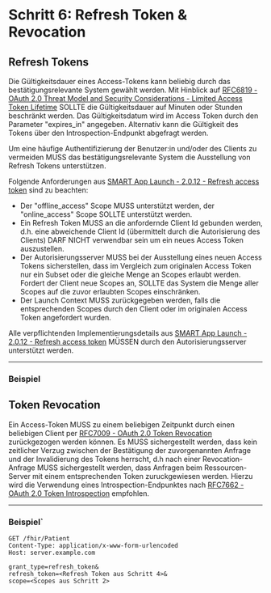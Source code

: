 # Schritt 6: Refresh Token & Revocation

## Refresh Tokens

Die Gültigkeitsdauer eines Access-Tokens kann beliebig durch das bestätigungsrelevante System gewählt werden. Mit Hinblick auf [RFC6819 - OAuth 2.0 Threat Model and Security Considerations - Limited Access Token Lifetime](https://datatracker.ietf.org/doc/html/rfc6819#section-3.1.2) SOLLTE die Gültigkeitsdauer auf Minuten oder Stunden beschränkt werden. Das Gültigkeitsdatum wird im Access Token durch den Parameter "expires_in" angegeben. Alternativ kann die Gültigkeit des Tokens über den Introspection-Endpunkt abgefragt werden.

Um eine häufige Authentifizierung der Benutzer:in und/oder des Clients zu vermeiden MUSS das bestätigungsrelevante System die Ausstellung von Refresh Tokens unterstützen.

Folgende Anforderungen aus [SMART App Launch - 2.0.12 - Refresh access token](https://hl7.org/fhir/smart-app-launch/STU2/app-launch.html#refresh-access-token) sind zu beachten:

- Der "offline_access" Scope MUSS unterstützt werden, der "online_access" Scope SOLLTE unterstützt werden.
- Ein Refresh Token MUSS an die anfordernde Client Id gebunden werden, d.h. eine abweichende Client Id (übermittelt durch die Autorisierung des Clients) DARF NICHT verwendbar sein um ein neues Access Token auszustellen.
- Der Autorisierungsserver MUSS bei der Ausstellung eines neuen Access Tokens sicherstellen, dass im Vergleich zum originalen Access Token nur ein Subset oder die gleiche Menge an Scopes erlaubt werden. Fordert der Client neue Scopes an, SOLLTE das System die Menge aller Scopes auf die zuvor erlaubten Scopes einschränken.
- Der Launch Context MUSS zurückgegeben werden, falls die entsprechenden Scopes durch den Client oder im originalen Access Token angefordert wurden.

Alle verpflichtenden Implementierungsdetails aus [SMART App Launch - 2.0.12 - Refresh access token](https://hl7.org/fhir/smart-app-launch/STU2/app-launch.html#refresh-access-token) MÜSSEN durch den Autorisierungsserver unterstützt werden.

----

### Beispiel

## Token Revocation

Ein Access-Token MUSS zu einem beliebigen Zeitpunkt durch einen beliebigen Client per [RFC7009 - OAuth 2.0 Token Revocation](https://datatracker.ietf.org/doc/html/rfc7009) zurückgezogen werden können.
Es MUSS sichergestellt werden, dass kein zeitlicher Verzug zwischen der Bestätigung der zuvorgenannten Anfrage und der Invalidierung des Tokens herrscht, d.h nach einer Revocation-Anfrage MUSS sichergestellt werden, dass Anfragen beim Ressourcen-Server mit einem entsprechenden Token zuruckgewiesen werden. Hierzu wird die Verwendung eines Introspection-Endpunktes nach [RFC7662 - OAuth 2.0 Token Introspection](https://datatracker.ietf.org/doc/html/rfc7662) empfohlen.

----

### Beispiel`
```
GET /fhir/Patient
Content-Type: application/x-www-form-urlencoded
Host: server.example.com

grant_type=refresh_token&
refresh_token=<Refresh Token aus Schritt 4>&
scope=<Scopes aus Schritt 2>
```
